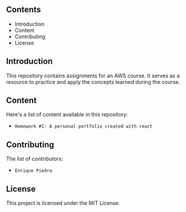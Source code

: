 
## Contents
- Introduction
- Content
- Contributing
- License

## Introduction
This repository contains assignments for an AWS course. It serves as a resource to practice and apply the concepts learned during the course.

## Content
Here's a list of content available in this repository:
- `Homework #1: A personal portfolio created with react`

## Contributing
The list of contributors:
- `Enrique Piedra`

## License
This project is licensed under the MIT License.